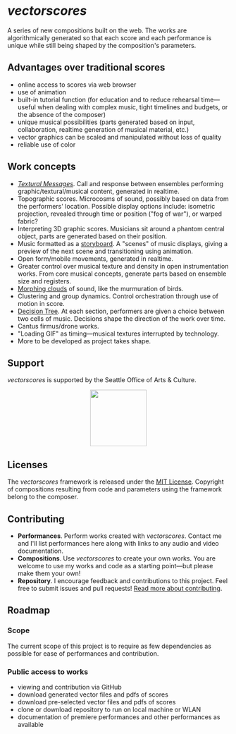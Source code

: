 # *vectorscores*

A series of new compositions built on the web.
The works are algorithmically generated so that each score and each performance is unique while still being shaped by the composition's parameters.

## Advantages over traditional scores
- online access to scores via web browser
- use of animation
- built-in tutorial function
(for education and to reduce rehearsal time—useful when dealing with complex music, tight timelines and budgets, or the absence of the composer)
- unique musical possibilities (parts generated based on input, collaboration, realtime generation of musical material, etc.)
- vector graphics can be scaled and manipulated without loss of quality
- reliable use of color


<!--
## Performances
- list performances here or link to appropriate page
- accept performance submissions. dates, audio, video documentation
-->


## Work concepts
- [*Textural Messages*]. Call and response between ensembles performing graphic/textural/musical content, generated in realtime.
- Topographic scores. Microcosms of sound, possibly based on data from the performers' location. Possible display options include: isometric projection, revealed through time or position ("fog of war"), or warped fabric?
- Interpreting 3D graphic scores. Musicians sit around a phantom central object, parts are generated based on their position.
- Music formatted as a [storyboard]. A "scenes" of music displays, giving a preview of the next scene and transitioning using animation.
- Open form/mobile movements, generated in realtime.
- Greater control over musical texture and density in open instrumentation works. From core musical concepts, generate parts based on ensemble size and registers.
- [Morphing clouds] of sound, like the murmuration of birds.
- Clustering and group dynamics. Control orchestration through use of motion in score.
- [Decision Tree]. At each section, performers are given a choice between two cells of music. Decisions shape the direction of the work over time.
- Cantus firmus/drone works.
- "Loading GIF" as timing—musical textures interrupted by technology.
- More to be developed as project takes shape.


## Support
*vectorscores* is supported by the Seattle Office of Arts & Culture.

<p align="center"><img src="https://cdn.rawgit.com/johnteske/vectorscores/a2fa6bd7cabaeddcadd3386e1361f43d97237e16/_includes/icons-logos/SOAC-logo-grey.svg" width="128px" /></p>


## Licenses
The *vectorscores* framework is released under the [MIT License](http://opensource.org/licenses/MIT). Copyright of compositions resulting from code and parameters using the framework belong to the composer.


## Contributing
- **Performances**. Perform works created with *vectorscores*. Contact me and I'll list performances here along with links to any audio and video documentation.
- **Compositions**. Use *vectorscores* to create your own works. You are welcome to use my works and code as a starting point—but please make them your own!
- **Repository**. I encourage feedback and contributions to this project. Feel free to submit issues and pull requests! [Read more about contributing](https://github.com/johnteske/vectorscores/blob/gh-pages/CONTRIBUTING.md).


## Roadmap

### Scope
The current scope of this project is to require as few dependencies as possible for ease of performances and contribution.

### Public access to works
- viewing and contribution via GitHub
- download generated vector files and pdfs of scores
- download pre-selected vector files and pdfs of scores
- clone or download repository to run on local machine or WLAN
- documentation of premiere performances and other performances as available

<!--
shareable links. option to include parameters (with query string?)
-->

[*Textural Messages*]: http://vectorscores.org/scores/Textural-Messages/
[storyboard]: http://vectorscores.org/scores/storyboard/
[Morphing clouds]: http://vectorscores.org/scores/glob/
[Decision Tree]: http://vectorscores.org/scores/decision-tree/
